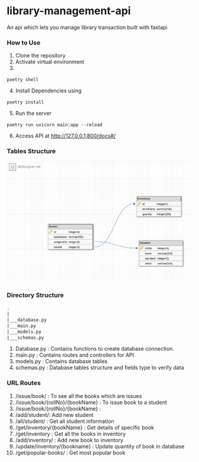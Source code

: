 # library-management-api
An api which lets you manage library transaction built with fastapi

### How to Use
1. Clone the repository
2. Activate virtual environment
3. 
```
poetry shell
```

4. Install Dependencies using

```
poetry install
```
5. Run the server

```
poetry run uvicorn main:app --reload
```
6. Access API at http://127.0.0.1:800/docs#/

### Tables Structure

![alt text](https://github.com/adii21-Ux/library-management-api/blob/master/schema.png)

### Directory Structure

```
.
|
|___database.py
|___main.py
|___models.py
|___schemas.py
```

1. Database.py : Contains functions to create database connection.
2. main.py : Contains routes and controllers for API
3. models.py : Contains database tables
4. schemas.py : Database tables structure and fields type to verify data

### URL Routes
1. /issue/book/ : To see all the books which are issues
2. /issue/book/{rollNo}/{bookName} : To issue book to a student
3. /issue/book/{rollNo}/{bookName} :
4. /add/student/: Add new student
5. /all/student/ : Get all student information
6. /get/inventory/{bookName} : Get details of specific book
7. /get/inventory : Get all the books in inventory
8. /add/inventory/ : Add new book to inventory
9. /update/inventory/{bookname} : Update quantity of book in database
10. /get/popular-books/ : Get most popular book
